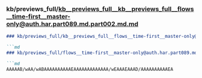### kb/previews_full/kb__previews_full__kb__previews_full__flows__time-first__master-only@auth.har.part089.md.part002.md.md

```md
### kb/previews_full/kb__previews_full__flows__time-first__master-only@auth.har.part089.md.part002.md

```md
### kb/previews_full/flows__time-first__master-only@auth.har.part089.md (part 002)

```md
AAAAAB/wAA/wABAAAAAAAAAAEAAAAAAAAAAAAA/wEAAAEAAAD/AAAAAAAAAAEA
```

```

```

```
